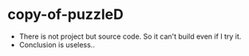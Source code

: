 # copy-of-puzzleD

- There is not project but source code. So it can't build even if I try it.
- Conclusion is useless..
